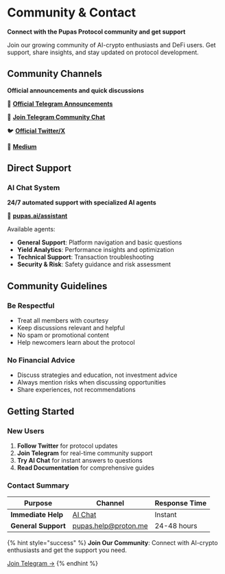 # Community & Contact

**Connect with the Pupas Protocol community and get support**

Join our growing community of AI-crypto enthusiasts and DeFi users. Get support, share insights, and stay updated on protocol development.

## Community Channels


**Official announcements and quick discussions**

📢 **[Official Telegram Announcements](https://t.me/pupasprotocol)**

💬 **[Join Telegram Community Chat](https://t.me/+h9lgAg3y8LUyMTky)**


🐦 **[Official Twitter/X](https://x.com/Pupas_AI)**


📝 **[Medium](https://medium.com/@pupas.help)**

## Direct Support

### AI Chat System
**24/7 automated support with specialized AI agents**

🔗 **[pupas.ai/assistant](https://pupas.ai/assistant)**

Available agents:
- **General Support**: Platform navigation and basic questions
- **Yield Analytics**: Performance insights and optimization
- **Technical Support**: Transaction troubleshooting
- **Security & Risk**: Safety guidance and risk assessment

## Community Guidelines

### Be Respectful
- Treat all members with courtesy
- Keep discussions relevant and helpful
- No spam or promotional content
- Help newcomers learn about the protocol

### No Financial Advice
- Discuss strategies and education, not investment advice
- Always mention risks when discussing opportunities
- Share experiences, not recommendations

## Getting Started

### New Users
1. **Follow Twitter** for protocol updates
2. **Join Telegram** for real-time community support
3. **Try AI Chat** for instant answers to questions
4. **Read Documentation** for comprehensive guides

### Contact Summary

| Purpose | Channel | Response Time |
|---------|---------|---------------|
| **Immediate Help** | [AI Chat](https://pupas.ai/chat) | Instant |
| **General Support** | pupas.help@proton.me | 24-48 hours |

{% hint style="success" %}
**Join Our Community**: Connect with AI-crypto enthusiasts and get the support you need.

[Join Telegram →](https://t.me/pupasprotocol)
{% endhint %} 